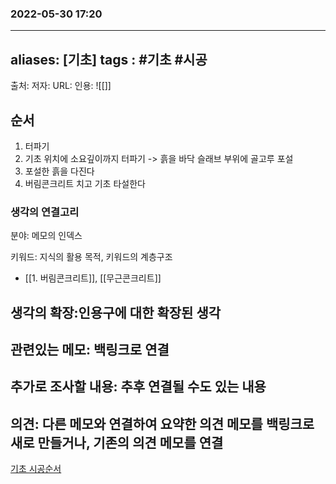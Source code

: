 ### 2022-05-30 17:20

---
aliases: [기초]
tags : #기초 #시공
---
출처: 
저자: 
URL: 
인용: 
![[]]

## 순서
1. 터파기
2. 기초 위치에 소요깊이까지 터파기 -> 흙을 바닥 슬래브 부위에 골고루 포설
3. 포설한 흙을 다진다
4. 버림콘크리트 치고 기초 타설한다

### 생각의 연결고리
분야: 메모의 인덱스

키워드: 지식의 활용 목적, 키워드의 계층구조
 - [[1. 버림콘크리트]], [[무근콘크리트]]

생각의 확장:인용구에 대한 확장된 생각
 - 
관련있는 메모: 백링크로 연결
 - 

추가로 조사할 내용: 추후 연결될 수도 있는 내용
 - 

의견: 다른 메모와 연결하여 요약한 의견 메모를 백링크로 새로 만들거나, 기존의 의견 메모를 연결
 - 

[기초 시공순서](https://m.blog.naver.com/PostView.naver?blogId=jinstar2145&logNo=222117462217&navType=by)
